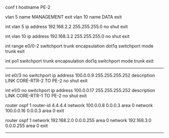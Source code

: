
conf t
hostname PE-2

vlan 5
name MANAGEMENT
exit
vlan 10
name DATA
exit

int vlan 5
ip address 192.168.2.2 255.255.255.0
no shut
exit

int vlan 10
ip address 192.168.3.2 255.255.255.0
no shut
exit

int range e0/0-2
switchport trunk encapsulation dot1q
switchport mode trunk
exit


int po1
switchport trunk encapsulation dot1q
switchport mode trunk
exit

---

int e0/3
no switchport
ip address 100.0.0.9 255.255.255.252
description LINK CORE-RTR-2 TO PE-2
no shut
exit


int e1/0
no switchport
ip address 100.0.0.17 255.255.255.252
description LINK CORE-RTR-1 TO PE-2
no shut
exit

router ospf 1
router-id 4.4.4.4
network 100.0.0.8 0.0.0.3 area 0
network 100.0.0.16 0.0.0.3 area 0
exit

router ospf 1
network 192.168.2.0 0.0.0.255 area 0
network 192.168.3.0 0.0.0.255 area 0
exit

---

